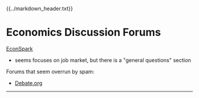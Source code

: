 {{../markdown_header.txt}}

# Economics Discussion Forums

[EconSpark](https://www.aeaweb.org/forum)
* seems focuses on job market, but there is a "general questions" section

Forums that seem overrun by spam:
* [Debate.org](https://www.debate.org/forums/economics/)

--------